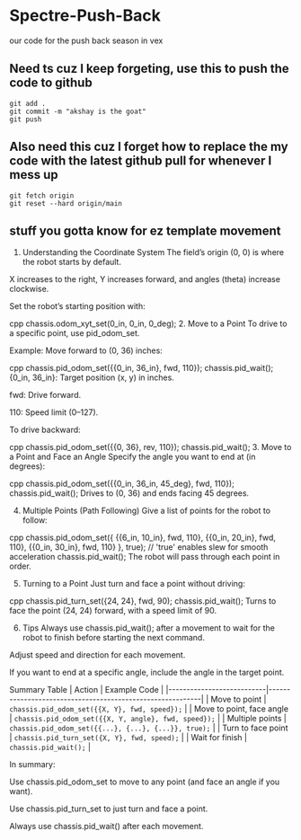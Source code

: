 # Spectre-Push-Back
our code for the push back season in vex


## Need ts cuz I keep forgeting, use this to push the code to github

```
git add .
git commit -m "akshay is the goat"
git push
```

## Also need this cuz I forget how to replace the my code with the latest github pull for whenever I mess up
```
git fetch origin
git reset --hard origin/main
```


## stuff you gotta know for ez template movement

1. Understanding the Coordinate System
The field’s origin (0, 0) is where the robot starts by default.

X increases to the right, Y increases forward, and angles (theta) increase clockwise.

Set the robot’s starting position with:

cpp
chassis.odom_xyt_set(0_in, 0_in, 0_deg);
2. Move to a Point
To drive to a specific point, use pid_odom_set.

Example: Move forward to (0, 36) inches:

cpp
chassis.pid_odom_set({{0_in, 36_in}, fwd, 110});
chassis.pid_wait();
{0_in, 36_in}: Target position (x, y) in inches.

fwd: Drive forward.

110: Speed limit (0–127).

To drive backward:

cpp
chassis.pid_odom_set({{0, 36}, rev, 110});
chassis.pid_wait();
3. Move to a Point and Face an Angle
Specify the angle you want to end at (in degrees):

cpp
chassis.pid_odom_set({{0_in, 36_in, 45_deg}, fwd, 110});
chassis.pid_wait();
Drives to (0, 36) and ends facing 45 degrees.

4. Multiple Points (Path Following)
Give a list of points for the robot to follow:

cpp
chassis.pid_odom_set({
  {{6_in, 10_in}, fwd, 110},
  {{0_in, 20_in}, fwd, 110},
  {{0_in, 30_in}, fwd, 110}
}, true); // 'true' enables slew for smooth acceleration
chassis.pid_wait();
The robot will pass through each point in order.

5. Turning to a Point
Just turn and face a point without driving:

cpp
chassis.pid_turn_set({24, 24}, fwd, 90);
chassis.pid_wait();
Turns to face the point (24, 24) forward, with a speed limit of 90.

6. Tips
Always use chassis.pid_wait(); after a movement to wait for the robot to finish before starting the next command.

Adjust speed and direction for each movement.

If you want to end at a specific angle, include the angle in the target point.

Summary Table
| Action                    | Example Code                                               |
|---------------------------|-----------------------------------------------------------|
| Move to point             | `chassis.pid_odom_set({{X, Y}, fwd, speed});`             |
| Move to point, face angle | `chassis.pid_odom_set({{X, Y, angle}, fwd, speed});`      |
| Multiple points           | `chassis.pid_odom_set({{...}, {...}, {...}}, true);`      |
| Turn to face point        | `chassis.pid_turn_set({X, Y}, fwd, speed);`               |
| Wait for finish           | `chassis.pid_wait();`                                     |



In summary:

Use chassis.pid_odom_set to move to any point (and face an angle if you want).

Use chassis.pid_turn_set to just turn and face a point.

Always use chassis.pid_wait() after each movement.